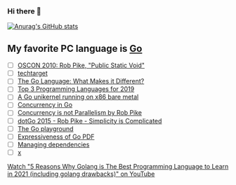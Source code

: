 ### Hi there 👋

<!--
**rokath/rokath** is a ✨ _special_ ✨ repository because its `README.md` (this file) appears on your GitHub profile.

Here are some ideas to get you started:

- 🔭 I’m currently working on ...
- 🌱 I’m currently learning ...
- 👯 I’m looking to collaborate on ...
- 🤔 I’m looking for help with ...
- 💬 Ask me about ...
- 📫 How to reach me: ...
- 😄 Pronouns: ...
- ⚡ Fun fact: ...
-->



[![Anurag's GitHub stats](https://github-readme-stats.vercel.app/api?username=rokath)](https://github.com/anuraghazra/github-readme-stats)

<!-- [![Top Langs](https://github-readme-stats.vercel.app/api/top-langs/?username=rokath)](https://github.com/anuraghazra/github-readme-stats) -->

## My favorite PC language is [Go](https://go.dev)

* [ ] [OSCON 2010: Rob Pike, "Public Static Void"](https://youtu.be/5kj5ApnhPAE)
* [ ] [techtarget](https://www.techtarget.com/searchitoperations/definition/Go-programming-language)
* [ ] [The Go Language: What Makes it Different?](https://youtu.be/FEFXjRoac_U)
* [ ] [Top 3 Programming Languages for 2019](https://youtu.be/_00HnjEMyew)
* [ ] [A Go unikernel running on x86 bare metal](https://github.com/icexin/eggos)
* [ ] [Concurrency in Go](https://youtu.be/LvgVSSpwND8)
* [ ] [Concurrency is not Parallelism by Rob Pike ](https://youtu.be/oV9rvDllKEg)
* [ ] [dotGo 2015 - Rob Pike - Simplicity is Complicated](https://youtu.be/rFejpH_tAHM)
* [ ] [The Go playground](https://play.golang.org/p/lYGWRHhT6Tm)
* [ ] [Expressiveness of Go PDF](https://go.dev/talks/2010/ExpressivenessOfGo-2010.pdf)
* [ ] [Managing dependencies](https://golang.org/doc/modules/managing-dependencies)
* [ ] [x](https://productcoalition.com/reasons-why-golang-is-better-than-other-programming-languages-4714082bb1b1)

<!--

https://medium.com/@ReemiShirsath/golang-for-mobile-development-c7391e690f71

[“Implementing Golang Interfaces; Like a Boss” by Jordan Chalupka](https://link.medium.com/W5oEMjLEF8) 
https://stackoverflow.com/questions/39092925/why-are-interfaces-needed-in-golang

https://talks.golang.org/2014/testing.slide#1
https://pkg.go.dev/github.com/ik5/awesome-go?tab=overview#logging
[Simple golang expirement with ANSI colors · GitHub](https://gist.github.com/ik5/d8ecde700972d4378d87)
https://flaviocopes.com/golang-algorithms-binary-search/

https://www.golangprograms.com/golang-program-for-implementation-of-binary-search.html

https://github.com/golang/go.wiki.git

https://blog.golang.org/slices

https://xojoc.pw/blog/golang-file-tree-traversal


would you please be so kind to evaluate the option to write the DALIBU PC program in golang?
It is a new cool language and allows also to be linked with C-Code. You can find information about that for example in https://gitlab.com/teaage/gospace/blob/master/books/MasteringGo_CreateGolang_production_applications.pdf
I invited you to my so far private project https://gitlab.com/teaage/gospace/, where I put my learning results for now, but there is also plenty of information in the internet.

What could also be an option is https://en.wikipedia.org/wiki/Rust_(programming_language), but I had no time so far to deal with it anyhow.

To loose not too much time in Sofia, I propose especially for Kamen:
Please install a Windows Subsystem for Linux debian image and additionally the gcc compiler inside debian using  the package manager apt-get
Please install Git bash
Please install https://www.gitkraken.com/
Please install https://code.visualstudio.com/
See https://gitlab.com/baumtec/meta/wikis/GitPcSetup for more details
Please install http://www2.keil.com/mdk5/uvision/
Please install https://www.st.com/en/development-tools/stm32cubemx.html
Handy is also notepad++ especially for block editing
Please install TeraTerm
Probably you need also some MS DLL's but that we can solve directly.






-->
[Watch "5 Reasons Why Golang is The Best Programming Language to Learn in 2021 (including golang drawbacks)" on YouTube](https://youtu.be/Xi779UBOGGM)

